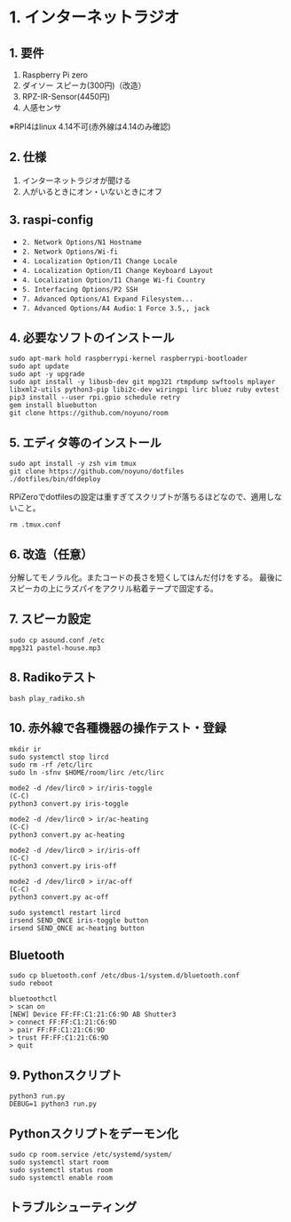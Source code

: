 # 1. インターネットラジオ

## 1. 要件

1. Raspberry Pi zero
2. ダイソー スピーカ(300円)（改造）
5. RPZ-IR-Sensor(4450円)
6. 人感センサ

※RPI4はlinux 4.14不可(赤外線は4.14のみ確認)

## 2. 仕様

1. インターネットラジオが聞ける
4. 人がいるときにオン・いないときにオフ

## 3. raspi-config

- `2. Network Options/N1 Hostname`
- `2. Network Options/Wi-fi`
- `4. Localization Option/I1 Change Locale`
- `4. Localization Option/I1 Change Keyboard Layout`
- `4. Localization Option/I1 Change Wi-fi Country`
- `5. Interfacing Options/P2 SSH`
- `7. Advanced Options/A1 Expand Filesystem...`
- `7. Advanced Options/A4 Audio`: `1 Force 3.5,, jack`

## 4. 必要なソフトのインストール

~~~
sudo apt-mark hold raspberrypi-kernel raspberrypi-bootloader
sudo apt update
sudo apt -y upgrade
sudo apt install -y libusb-dev git mpg321 rtmpdump swftools mplayer libxml2-utils python3-pip libi2c-dev wiringpi lirc bluez ruby evtest
pip3 install --user rpi.gpio schedule retry
gem install bluebutton
git clone https://github.com/noyuno/room
~~~

## 5. エディタ等のインストール

~~~
sudo apt install -y zsh vim tmux
git clone https://github.com/noyuno/dotfiles
./dotfiles/bin/dfdeploy
~~~

RPiZeroでdotfilesの設定は重すぎてスクリプトが落ちるほどなので、適用しないこと。

~~~
rm .tmux.conf

~~~

## 6. 改造（任意）

分解してモノラル化。またコードの長さを短くしてはんだ付けをする。
最後にスピーカの上にラズパイをアクリル粘着テープで固定する。


## 7. スピーカ設定

~~~
sudo cp asound.conf /etc
mpg321 pastel-house.mp3
~~~

## 8. Radikoテスト

~~~
bash play_radiko.sh
~~~

## 10. 赤外線で各種機器の操作テスト・登録

~~~
mkdir ir
sudo systemctl stop lircd
sudo rm -rf /etc/lirc
sudo ln -sfnv $HOME/room/lirc /etc/lirc

mode2 -d /dev/lirc0 > ir/iris-toggle
(C-C)
python3 convert.py iris-toggle

mode2 -d /dev/lirc0 > ir/ac-heating
(C-C)
python3 convert.py ac-heating

mode2 -d /dev/lirc0 > ir/iris-off
(C-C)
python3 convert.py iris-off

mode2 -d /dev/lirc0 > ir/ac-off
(C-C)
python3 convert.py ac-off

sudo systemctl restart lircd
irsend SEND_ONCE iris-toggle button
irsend SEND_ONCE ac-heating button
~~~

## Bluetooth

~~~
sudo cp bluetooth.conf /etc/dbus-1/system.d/bluetooth.conf
sudo reboot
~~~

~~~
bluetoothctl
> scan on
[NEW] Device FF:FF:C1:21:C6:9D AB Shutter3
> connect FF:FF:C1:21:C6:9D
> pair FF:FF:C1:21:C6:9D
> trust FF:FF:C1:21:C6:9D
> quit

~~~



## 9. Pythonスクリプト

~~~
python3 run.py
DEBUG=1 python3 run.py
~~~

## Pythonスクリプトをデーモン化

~~~
sudo cp room.service /etc/systemd/system/
sudo systemctl start room
sudo systemctl status room
sudo systemctl enable room
~~~

## トラブルシューティング
